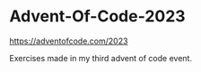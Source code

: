 # Advent-Of-Code-2023
https://adventofcode.com/2023

Exercises made in my third advent of code event.